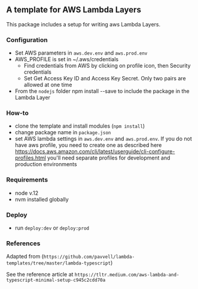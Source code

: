 ## A template for AWS Lambda Layers

This package includes a setup for writing aws Lambda Layers.

### Configuration

* Set AWS parameters in `aws.dev.env` and `aws.prod.env`
* AWS_PROFILE is set in ~/.aws/credentials
  * Find credentials from AWS by clicking on profile icon, then Security credentials
  * Set Get Access Key ID and Access Key Secret.  Only two pairs are allowed at one time
* From the `nodejs` folder npm install --save <package> to include the package in the Lambda Layer

### How-to
- clone the template and install modules (`npm install`)
- change package name in `package.json`
- set AWS lambda settings in `aws.dev.env` and `aws.prod.env`. If you do not have
  aws profile, you need to create one as described here https://docs.aws.amazon.com/cli/latest/userguide/cli-configure-profiles.html you'll need
  separate profiles for development and production environments

### Requirements
- node v.12
- nvm installed globally

### Deploy
- run `deploy:dev` or `deploy:prod`

### References

Adapted from (`https://github.com/pavvell/lambda-templates/tree/master/lambda-typescript`)

See the reference article at `https://tltr.medium.com/aws-lambda-and-typescript-minimal-setup-c945c2cdd70a`

